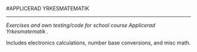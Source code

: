 #APPLICERAD YRKESMATEMATIK

---

*Exercises and own testing/code for school course Applicerad Yrkesmatematik .* 

Includes electronics calculations, number base conversions, and misc math.
